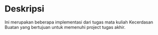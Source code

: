 # Deskripsi
Ini merupakan beberapa implementasi dari tugas mata kuliah
Kecerdasan Buatan yang
bertujuan untuk memenuhi project tugas akhir.
